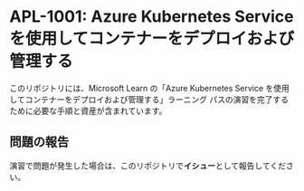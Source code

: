 # APL-1001: Azure Kubernetes Service を使用してコンテナーをデプロイおよび管理する

このリポジトリには、Microsoft Learn の「Azure Kubernetes Service を使用してコンテナーをデプロイおよび管理する」ラーニング パスの演習を完了するために必要な手順と資産が含まれています。
## 問題の報告
演習で問題が発生した場合は、このリポジトリで**イシュー**として報告してください。
